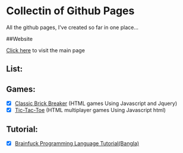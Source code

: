 Collectin of Github Pages
==================
All the github pages, I've created so far in one place...

##Website

[Click here](http://wasi0013.github.io/) to visit the main page  

List:
---------

Games:
---------

- [x] [Classic Brick Breaker](http://wasi0013.github.io/Brick) (HTML games Using Javascript and Jquery)
- [x] [Tic-Tac-Toe](http://wasi0013.github.io/tic-tac-toe) (HTML multiplayer games Using Javascript html)

Tutorial:
-----------

- [x] [Brainfuck Programming Language Tutorial(Bangla)](http://wasi0013.github.io/Bangla-Brainfuck-tutorial/)